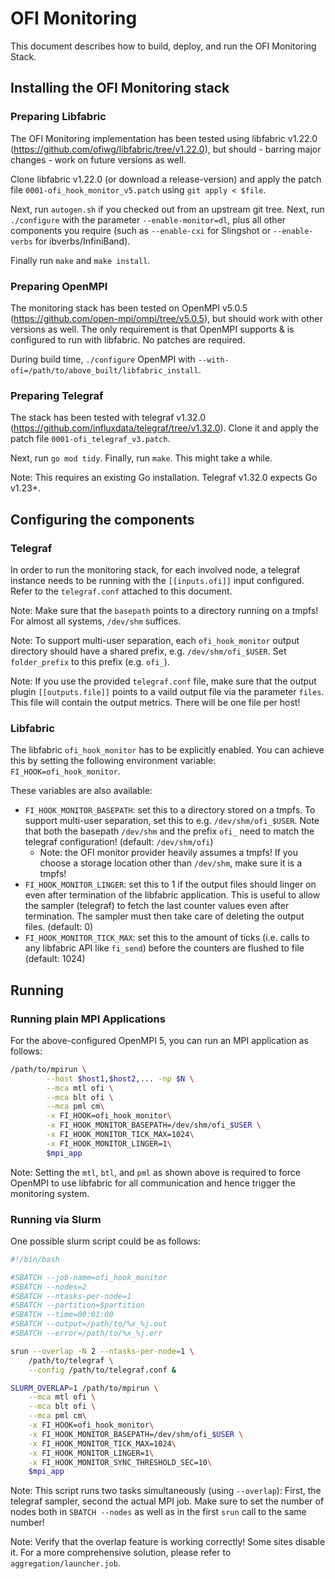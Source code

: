 # OFI Monitoring

This document describes how to build, deploy, and run the OFI Monitoring Stack.

## Installing the OFI Monitoring stack

### Preparing Libfabric

The OFI Monitoring implementation has been tested using libfabric v1.22.0 (https://github.com/ofiwg/libfabric/tree/v1.22.0), but should - barring major changes - work on future versions as well.

Clone libfabric v1.22.0 (or download a release-version) and apply the patch file `0001-ofi_hook_monitor_v5.patch` using `git apply < $file`. 

Next, run `autogen.sh` if you checked out from an upstream git tree.
Next, run `./configure` with the parameter `--enable-monitor=dl`, plus all other components you require (such as `--enable-cxi` for Slingshot or `--enable-verbs` for ibverbs/InfiniBand).

Finally run `make` and `make install`. 

### Preparing OpenMPI

The monitoring stack has been tested on OpenMPI v5.0.5 (https://github.com/open-mpi/ompi/tree/v5.0.5), but should work with other versions as well. The only requirement is that OpenMPI supports & is configured to run with libfabric. No patches are required.

During build time, `./configure` OpenMPI with `--with-ofi=/path/to/above_built/libfabric_install`.


### Preparing Telegraf

The stack has been tested with telegraf v1.32.0 (https://github.com/influxdata/telegraf/tree/v1.32.0). Clone it and apply the patch file `0001-ofi_telegraf_v3.patch`.

Next, run `go mod tidy`.
Finally, run `make`. This might take a while.

Note: This requires an existing Go installation. Telegraf v1.32.0 expects Go v1.23+.


## Configuring the components

### Telegraf
In order to run the monitoring stack, for each involved node, a telegraf instance needs to be running with the `[[inputs.ofi]]` input configured. Refer to the `telegraf.conf` attached to this document. 

Note: Make sure that the `basepath` points to a directory running on a tmpfs! For almost all systems, `/dev/shm` suffices. 

Note: To support multi-user separation, each `ofi_hook_monitor` output directory should have a shared prefix, e.g. `/dev/shm/ofi_$USER`. Set `folder_prefix` to this prefix (e.g. `ofi_`).

Note: If you use the provided `telegraf.conf` file, make sure that the output plugin `[[outputs.file]]` points to a vaild output file via the parameter `files`. This file will contain the output metrics. There will be one file per host!


### Libfabric
The libfabric `ofi_hook_monitor` has to be explicitly enabled. You can achieve this by setting the following environment variable: `FI_HOOK=ofi_hook_monitor`.

These variables are also available:

- `FI_HOOK_MONITOR_BASEPATH`: set this to a directory stored on a tmpfs. To support multi-user separation, set this to e.g. `/dev/shm/ofi_$USER`. Note that both the basepath `/dev/shm` and the prefix `ofi_` need to match the telegraf configuration! (default: `/dev/shm/ofi`)
  - Note: the OFI monitor provider heavily assumes a tmpfs! If you choose a storage location other than `/dev/shm`, make sure it is a tmpfs!
- `FI_HOOK_MONITOR_LINGER`: set this to 1 if the output files should linger on even after termination of the libfabric application. This is useful to allow the sampler (telegraf) to fetch the last counter values even after termination. The sampler must then take care of deleting the output files. (default: 0)
- `FI_HOOK_MONITOR_TICK_MAX`: set this to the amount of ticks (i.e. calls to any libfabric API like `fi_send`) before the counters are flushed to file (default: 1024)

## Running

### Running plain MPI Applications

For the above-configured OpenMPI 5, you can run an MPI application as follows:

```bash
/path/to/mpirun \
        --host $host1,$host2,... -np $N \
        --mca mtl ofi \
        --mca blt ofi \
        --mca pml cm\
        -x FI_HOOK=ofi_hook_monitor\
        -x FI_HOOK_MONITOR_BASEPATH=/dev/shm/ofi_$USER \
        -x FI_HOOK_MONITOR_TICK_MAX=1024\
        -x FI_HOOK_MONITOR_LINGER=1\
        $mpi_app
```

Note: Setting the `mtl`, `btl`, and `pml` as shown above is required to force OpenMPI to use libfabric for all communication and hence trigger the monitoring system.

### Running via Slurm

One possible slurm script could be as follows:

```bash
#!/bin/bash

#SBATCH --job-name=ofi_hook_monitor
#SBATCH --nodes=2
#SBATCH --ntasks-per-node=1
#SBATCH --partition=$partition
#SBATCH --time=00:01:00
#SBATCH --output=/path/to/%x_%j.out
#SBATCH --error=/path/to/%x_%j.err

srun --overlap -N 2 --ntasks-per-node=1 \
	/path/to/telegraf \
    --config /path/to/telegraf.conf &

SLURM_OVERLAP=1 /path/to/mpirun \
	--mca mtl ofi \
	--mca blt ofi \
	--mca pml cm\
	-x FI_HOOK=ofi_hook_monitor\
	-x FI_HOOK_MONITOR_BASEPATH=/dev/shm/ofi_$USER \
	-x FI_HOOK_MONITOR_TICK_MAX=1024\
	-x FI_HOOK_MONITOR_LINGER=1\
	-x FI_HOOK_MONITOR_SYNC_THRESHOLD_SEC=10\
	$mpi_app
```

Note: This script runs two tasks simultaneously (using `--overlap`): First, the telegraf sampler, second the actual MPI job. Make sure to set the number of nodes both in `SBATCH --nodes` as well as in the first `srun` call to the same number!

Note: Verify that the overlap feature is working correctly! Some sites disable it. For a more comprehensive solution, please refer to `aggregation/launcher.job`.
